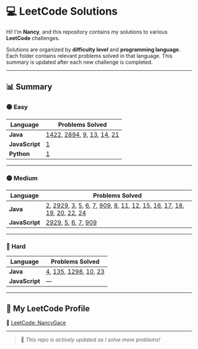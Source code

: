# 💻 LeetCode Solutions

Hi! I'm **Nancy**, and this repository contains my solutions to various **LeetCode** challenges.

Solutions are organized by **difficulty level** and **programming language**. Each folder contains relevant problems solved in that language. This summary is updated after each new challenge is completed.

---

## 📊 Summary

### 🟢 Easy

| Language      | Problems Solved |
|---------------|------------------|
| **Java**       | [1422](https://github.com/sweetyeo/LeetCode-Solutions/blob/main/Easy/Java/1422_Maximum_Score_After_Splitting_a_String.java), [2894](https://github.com/sweetyeo/LeetCode-Solutions/blob/main/Easy/Java/2894_Divisible_and_Non_Divisible_Sums_Difference.java), [9](https://github.com/sweetyeo/LeetCode-Solutions/blob/main/Easy/Java/9_Palindrome_Number.java), [13](https://github.com/sweetyeo/LeetCode-Solutions/blob/main/Easy/Java/13_Roman_to_Integer.java), [14](https://github.com/sweetyeo/LeetCode-Solutions/blob/main/Easy/Java/14_Longest_Common_Prefix.java), [21](https://github.com/sweetyeo/LeetCode-Solutions/blob/main/Easy/Java/21_Merge_Two_Sorted_Lists.java) |
| **JavaScript** | [1](https://github.com/sweetyeo/LeetCode-Solutions/blob/main/Easy/JavaScript/1_Two_Sum.js) |
| **Python**     | [1](https://github.com/sweetyeo/LeetCode-Solutions/blob/main/Easy/Python/1_Two_Sum.py) |

---

### 🟡 Medium
 
| Language      | Problems Solved |
|---------------|------------------|
| **Java**       | [2](https://github.com/sweetyeo/LeetCode-Solutions/blob/main/Medium/Java/2_Add_Two_Numbers.java), [2929](https://github.com/sweetyeo/LeetCode-Solutions/blob/main/Medium/Java/2929_Distribute_Candies_Among_Children_II.java), [3](https://github.com/sweetyeo/LeetCode-Solutions/blob/main/Medium/Java/3_Longest_Substring_Without_Repeating_Characters.java), [5](https://github.com/sweetyeo/LeetCode-Solutions/blob/main/Medium/Java/5_Longest_Palindromic_Substring.java), [6](https://github.com/sweetyeo/LeetCode-Solutions/blob/main/Medium/Java/6_Zigzag_Conversion.java), [7](https://github.com/sweetyeo/LeetCode-Solutions/blob/main/Medium/Java/7_Reverse_Integer.java), [909](https://github.com/sweetyeo/LeetCode-Solutions/blob/main/Medium/Java/909_Snakes_and_Ladders.java), [8](https://github.com/sweetyeo/LeetCode-Solutions/blob/main/Medium/Java/8_String_to_Integer_(atoi).java), [11](https://github.com/sweetyeo/LeetCode-Solutions/blob/main/Medium/Java/11_Container_With_Most_Water.java), [12](https://github.com/sweetyeo/LeetCode-Solutions/blob/main/Medium/Java/12_Integer_To_Roman.java), [15](https://github.com/sweetyeo/LeetCode-Solutions/blob/main/Medium/Java/15_3Sum.java), [16](https://github.com/sweetyeo/LeetCode-Solutions/blob/main/Medium/Java/16_3Sum_Closest.java), [17](https://github.com/sweetyeo/LeetCode-Solutions/blob/main/Medium/Java/17_Letter_Combinations_of_a_Phone_Number.java), [18](https://github.com/sweetyeo/LeetCode-Solutions/blob/main/Medium/Java/18_4Sum.java), [19](https://github.com/sweetyeo/LeetCode-Solutions/blob/main/Medium/Java/19_Remove_Nth_Node_From_End_of_List.java), [20](https://github.com/sweetyeo/LeetCode-Solutions/blob/main/Medium/Java/20_Valid_Parentheses.java), [22](https://github.com/sweetyeo/LeetCode-Solutions/blob/main/Medium/Java/22_Generate_Parentheses.java), [24](https://github.com/sweetyeo/LeetCode-Solutions/blob/main/Medium/Java/24_Swap_Nodes_in_Pairs.java)  |
| **JavaScript** | [2929](https://github.com/sweetyeo/LeetCode-Solutions/blob/main/Medium/JavaScript/2929_Distribute_Candies_Among_Children_II.js), [5](https://github.com/sweetyeo/LeetCode-Solutions/blob/main/Medium/JavaScript/5_Longest_Palindromic_Substring.js), [6](https://github.com/sweetyeo/LeetCode-Solutions/blob/main/Medium/JavaScript/6_Zigzag_Conversion.js), [7](https://github.com/sweetyeo/LeetCode-Solutions/blob/main/Medium/JavaScript/7_Reverse_Integer.js), [909](https://github.com/sweetyeo/LeetCode-Solutions/blob/main/Medium/JavaScript/909_Snakes_and_Ladders.js) |

---

### 🔴 Hard

| Language      | Problems Solved |
|---------------|------------------|
| **Java**       | [4](https://github.com/sweetyeo/LeetCode-Solutions/blob/main/Hard/Java/4_Median_of_Two_Sorted_Arrays.java), [135](https://github.com/sweetyeo/LeetCode-Solutions/blob/main/Hard/Java/135_Candy.java), [1298](https://github.com/sweetyeo/LeetCode-Solutions/blob/main/Hard/Java/1298_Maximum_Candies_You_Can_Get_from_Boxes.java), [10](https://github.com/sweetyeo/LeetCode-Solutions/blob/main/Hard/Java/10_Regular_Expressions_Matching.java), [23](https://github.com/sweetyeo/LeetCode-Solutions/blob/main/Hard/Java/23_Merge_k_Sorted_Lists.java)  |
| **JavaScript** | — |


---

## 🔗 My LeetCode Profile

🧩 [LeetCode: NancyGace](https://leetcode.com/NancyGace)


---

> 🚧 *This repo is actively updated as I solve more problems!*  
